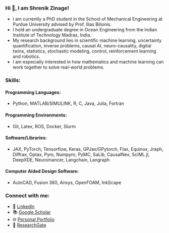 ### Hi 👋, I am Shrenik Zinage!

- I am currently a PhD student in the School of Mechanical Engineering at Purdue University advised by Prof. Ilias Bilionis.
- I hold an undergraduate degree in Ocean Engineering from the Indian Institute of Technology Madras, India.
- My research background lies in scientific machine learning, uncertainty quantification, inverse problems, causal AI, neuro-causality, digital twins, statistics, stochastic modeling, control, reinforcement learning and robotics.
- I am especially interested in how mathematics and machine learning can work together to solve real-world problems.

### Skills:

#### Programming Languages:
- Python, MATLAB/SIMULINK, R, C, Java, Julia, Fortran

#### Programming Environments:
- Git, Latex, ROS, Docker, Slurm

#### Software/Libraries:
- JAX, PyTorch, Tensorflow, Keras, GPJax/GPytorch, Flax, Equinox, Jraph, Diffrax, Optax, Pyro, Numpyro, PyMC, SaLib, CausalNex, SciML.jl, DeepXDE, Neuromancer, Langchain, Langraph 

#### Computer Aided Design Software:
- AutoCAD, Fusion 360, Ansys, OpenFOAM, InkScape


### Connect with me:
- 💼 [LinkedIn](https://www.linkedin.com/in/shrenik-zinage-1a727a157/)
- 📚 [Google Scholar](https://scholar.google.com/citations?user=CuaVvXsAAAAJ&hl=en)
- 🌐 [Personal Portfolio](https://sites.google.com/view/shrenikzinage)
- 🔬 [ResearchGate](https://www.researchgate.net/profile/Shrenik-Zinage?ev=hdr_xprf)
